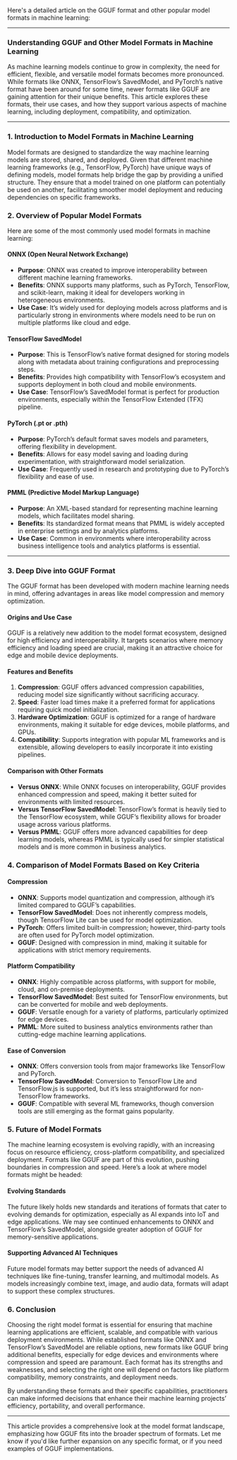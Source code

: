 Here's a detailed article on the GGUF format and other popular model formats in machine learning:

---

### **Understanding GGUF and Other Model Formats in Machine Learning**

As machine learning models continue to grow in complexity, the need for efficient, flexible, and versatile model formats becomes more pronounced. While formats like ONNX, TensorFlow’s SavedModel, and PyTorch’s native format have been around for some time, newer formats like GGUF are gaining attention for their unique benefits. This article explores these formats, their use cases, and how they support various aspects of machine learning, including deployment, compatibility, and optimization.

---

### **1. Introduction to Model Formats in Machine Learning**

Model formats are designed to standardize the way machine learning models are stored, shared, and deployed. Given that different machine learning frameworks (e.g., TensorFlow, PyTorch) have unique ways of defining models, model formats help bridge the gap by providing a unified structure. They ensure that a model trained on one platform can potentially be used on another, facilitating smoother model deployment and reducing dependencies on specific frameworks.

### **2. Overview of Popular Model Formats**

Here are some of the most commonly used model formats in machine learning:

#### **ONNX (Open Neural Network Exchange)**
- **Purpose**: ONNX was created to improve interoperability between different machine learning frameworks.
- **Benefits**: ONNX supports many platforms, such as PyTorch, TensorFlow, and scikit-learn, making it ideal for developers working in heterogeneous environments.
- **Use Case**: It’s widely used for deploying models across platforms and is particularly strong in environments where models need to be run on multiple platforms like cloud and edge.

#### **TensorFlow SavedModel**
- **Purpose**: This is TensorFlow’s native format designed for storing models along with metadata about training configurations and preprocessing steps.
- **Benefits**: Provides high compatibility with TensorFlow’s ecosystem and supports deployment in both cloud and mobile environments.
- **Use Case**: TensorFlow’s SavedModel format is perfect for production environments, especially within the TensorFlow Extended (TFX) pipeline.

#### **PyTorch (.pt or .pth)**
- **Purpose**: PyTorch’s default format saves models and parameters, offering flexibility in development.
- **Benefits**: Allows for easy model saving and loading during experimentation, with straightforward model serialization.
- **Use Case**: Frequently used in research and prototyping due to PyTorch’s flexibility and ease of use.

#### **PMML (Predictive Model Markup Language)**
- **Purpose**: An XML-based standard for representing machine learning models, which facilitates model sharing.
- **Benefits**: Its standardized format means that PMML is widely accepted in enterprise settings and by analytics platforms.
- **Use Case**: Common in environments where interoperability across business intelligence tools and analytics platforms is essential.

---

### **3. Deep Dive into GGUF Format**

The GGUF format has been developed with modern machine learning needs in mind, offering advantages in areas like model compression and memory optimization.

#### **Origins and Use Case**
GGUF is a relatively new addition to the model format ecosystem, designed for high efficiency and interoperability. It targets scenarios where memory efficiency and loading speed are crucial, making it an attractive choice for edge and mobile device deployments.

#### **Features and Benefits**
1. **Compression**: GGUF offers advanced compression capabilities, reducing model size significantly without sacrificing accuracy.
2. **Speed**: Faster load times make it a preferred format for applications requiring quick model initialization.
3. **Hardware Optimization**: GGUF is optimized for a range of hardware environments, making it suitable for edge devices, mobile platforms, and GPUs.
4. **Compatibility**: Supports integration with popular ML frameworks and is extensible, allowing developers to easily incorporate it into existing pipelines.

#### **Comparison with Other Formats**
- **Versus ONNX**: While ONNX focuses on interoperability, GGUF provides enhanced compression and speed, making it better suited for environments with limited resources.
- **Versus TensorFlow SavedModel**: TensorFlow’s format is heavily tied to the TensorFlow ecosystem, while GGUF’s flexibility allows for broader usage across various platforms.
- **Versus PMML**: GGUF offers more advanced capabilities for deep learning models, whereas PMML is typically used for simpler statistical models and is more common in business analytics.

### **4. Comparison of Model Formats Based on Key Criteria**

#### **Compression**
- **ONNX**: Supports model quantization and compression, although it’s limited compared to GGUF’s capabilities.
- **TensorFlow SavedModel**: Does not inherently compress models, though TensorFlow Lite can be used for model optimization.
- **PyTorch**: Offers limited built-in compression; however, third-party tools are often used for PyTorch model optimization.
- **GGUF**: Designed with compression in mind, making it suitable for applications with strict memory requirements.

#### **Platform Compatibility**
- **ONNX**: Highly compatible across platforms, with support for mobile, cloud, and on-premise deployments.
- **TensorFlow SavedModel**: Best suited for TensorFlow environments, but can be converted for mobile and web deployments.
- **GGUF**: Versatile enough for a variety of platforms, particularly optimized for edge devices.
- **PMML**: More suited to business analytics environments rather than cutting-edge machine learning applications.

#### **Ease of Conversion**
- **ONNX**: Offers conversion tools from major frameworks like TensorFlow and PyTorch.
- **TensorFlow SavedModel**: Conversion to TensorFlow Lite and TensorFlow.js is supported, but it’s less straightforward for non-TensorFlow frameworks.
- **GGUF**: Compatible with several ML frameworks, though conversion tools are still emerging as the format gains popularity.

### **5. Future of Model Formats**

The machine learning ecosystem is evolving rapidly, with an increasing focus on resource efficiency, cross-platform compatibility, and specialized deployment. Formats like GGUF are part of this evolution, pushing boundaries in compression and speed. Here’s a look at where model formats might be headed:

#### **Evolving Standards**
The future likely holds new standards and iterations of formats that cater to evolving demands for optimization, especially as AI expands into IoT and edge applications. We may see continued enhancements to ONNX and TensorFlow’s SavedModel, alongside greater adoption of GGUF for memory-sensitive applications.

#### **Supporting Advanced AI Techniques**
Future model formats may better support the needs of advanced AI techniques like fine-tuning, transfer learning, and multimodal models. As models increasingly combine text, image, and audio data, formats will adapt to support these complex structures.

### **6. Conclusion**

Choosing the right model format is essential for ensuring that machine learning applications are efficient, scalable, and compatible with various deployment environments. While established formats like ONNX and TensorFlow’s SavedModel are reliable options, new formats like GGUF bring additional benefits, especially for edge devices and environments where compression and speed are paramount. Each format has its strengths and weaknesses, and selecting the right one will depend on factors like platform compatibility, memory constraints, and deployment needs.

By understanding these formats and their specific capabilities, practitioners can make informed decisions that enhance their machine learning projects’ efficiency, portability, and overall performance.

---

This article provides a comprehensive look at the model format landscape, emphasizing how GGUF fits into the broader spectrum of formats. Let me know if you'd like further expansion on any specific format, or if you need examples of GGUF implementations.